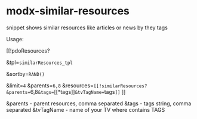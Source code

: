 modx-similar-resources
======================

snippet shows similar resources like articles or news by they tags


Usage:

[[!pdoResources?

&tpl=`similarResources_tpl`

&sortby=`RAND()`

&limit=`4`
&parents=`6,8`
&resources=`[[!similarResources?&parents=`6,8`&tags=`[[*tags]]`&tvTagName=`tags`]]`
]]

&parents - parent resources, comma separated
&tags - tags string, comma separated
&tvTagName - name of your TV where contains TAGS
